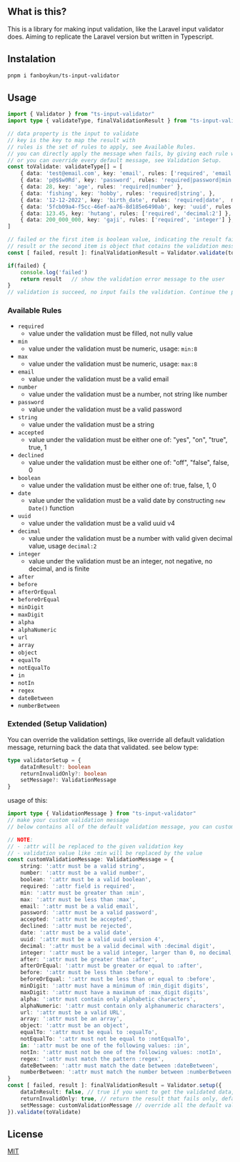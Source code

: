 ## What is this? 

This is a library for making input validation, like the Laravel input validator does. Aiming to replicate the Laravel version but written in Typescript.

## Instalation
```bash
pnpm i fanboykun/ts-input-validator
```

## Usage
```typescript
import { Validator } from "ts-input-validator"
import type { validateType, finalValidationResult } from "ts-input-validator"

// data property is the input to validate
// key is the key to map the result with
// rules is the set of rules to apply, see Available Rules.
// you can directly apply the message when fails, by giving each rule with message.
// or you can override every default message, see Validation Setup.
const toValidate: validateType[] = [
    { data: 'test@email.com', key: 'email', rules: ['required', 'email','min:8'], message: { 'required': 'value must not be empty' } },
    { data: 'p@$$w0Rd', key: 'password', rules: 'required|password|min:8|max:20' },
    { data: 28, key: 'age', rules: 'required|number' },
    { data: 'fishing', key: 'hobby', rules: 'required|string', },
    { data: '12-12-2022', key: 'birth_date', rules: 'required|date',  message: { date: 'value must be a valid birth date' } },
    { data: '5fcb09a4-f5cc-46ef-aa76-8d185e6490ab', key: 'uuid', rules: ['required', 'uuid'] },
    { data: 123.45, key: 'hutang', rules: ['required', 'decimal:2'] },
    { data: 200_000_000, key: 'gaji', rules: ['required', 'integer'] },
]

// failed or the first item is boolean value, indicating the result fails (if value is true) or success (if value is false).
// result or the second item is object that cotains the validation message if validation is not success, keyed by given validation key 
const [ failed, result ]: finalValidationResult = Validator.validate(toValidate)

if(failed) {
    console.log('failed')
    return result   // show the validation error message to the user
}
// validation is succeed, no input fails the validation. Continue the process
```

### Available Rules
- ``` required ``` 
  * value under the validation must be filled, not nully value
- ```min```
  * value under the validation must be numeric, usage: ```min:8```
- ```max```
  * value under the validation must be numeric, usage: ```max:8```
- ```email```
  * value under the validation must be a valid email
- ```number```
  * value under the validation must be a number, not string like number
- ```password```
  * value under the validation must be a valid password
- ```string```
  * value under the validation must be a string
- ```accepted```
  * value under the validation must be either one of: "yes", "on", "true", true, 1
- ```declined```
  * value under the validation must be either one of: "off", "false", false, 0
- ```boolean```
  * value under the validation must be either one of: true, false, 1, 0
- ```date```
  * value under the validation must be a valid date by constructing ```new Date()``` function
- ```uuid```
  * value under the validation must be a valid uuid v4
- ```decimal```
  * value under the validation must be a number with valid given decimal value, usage ```decimal:2```
- ```integer```
  * value under the validation must be an integer, not negative, no decimal, and is finite
- ```after```
- ```before```
- ```afterOrEqual```
- ```beforeOrEqual```
- ```minDigit```
- ```maxDigit```
- ```alpha```
- ```alphaNumeric```
- ```url```
- ```array```
- ```object```
- ```equalTo```
- ```notEqualTo```
- ```in```
- ```notIn```
- ```regex```
- ```dateBetween```
- ```numberBetween```

### Extended (Setup Validation)
You can override the validation settings, like override all default validation message, returning back the data that validated. see below type: 

``` typescript
type validatorSetup = {
    dataInResult?: boolean 
    returnInvalidOnly?: boolean
    setMessage?: ValidationMessage
}
``` 

usage of this:
``` typescript
import type { ValidationMessage } from "ts-input-validator"
// make your custom validation message
// below contains all of the default validation message, you can customize it like you want.

// NOTE: 
// - :attr will be replaced to the given validation key
// - validation value like :min will be replaced by the value
const customValidationMessage: ValidationMessage = {
    string: ':attr must be a valid string',
    number: ':attr must be a valid number',
    boolean: ':attr must be a valid boolean',
    required: ':attr field is required',
    min: ':attr must be greater than :min',
    max: ':attr must be less than :max',
    email: ':attr must be a valid email',
    password: ':attr must be a valid password',
    accepted: ':attr must be accepted',
    declined: ':attr must be rejected',
    date: ':attr must be a valid date',
    uuid: ':attr must be a valid uuid version 4',
    decimal: ':attr must be a valid decimal with :decimal digit',
    integer: ':attr must be a valid integer, larger than 0, no decimal, and not infinite',
    after: ':attr must be greater than :after',
    afterOrEqual: ':attr must be greater or equal to :after',
    before: ':attr must be less than :before',
    beforeOrEqual: ':attr must be less than or equal to :before',
    minDigit: ':attr must have a minimum of :min_digit digits',
    maxDigit: ':attr must have a maximum of :max_digit digits',
    alpha: ':attr must contain only alphabetic characters',
    alphaNumeric: ':attr must contain only alphanumeric characters',
    url: ':attr must be a valid URL',
    array: ':attr must be an array',
    object: ':attr must be an object',
    equalTo: ':attr must be equal to :equalTo',
    notEqualTo: ':attr must not be equal to :notEqualTo',
    in: ':attr must be one of the following values: :in',
    notIn: ':attr must not be one of the following values: :notIn',
    regex: ':attr must match the pattern :regex',
    dateBetween: ':attr must match the date between :dateBetween',
    numberBetween: ':attr must match the number between :numberBetween'
}
const [ failed, result ]: finalValidationResult = Validator.setup({
    dataInResult: false, // true if you want to get the validated data, default false
    returnInvalidOnly: true, // return the result that fails only, default true
    setMessage: customValidationMessage // override all the default validation message
}).validate(toValidate)
```


## License

[MIT](LICENSE.md)
